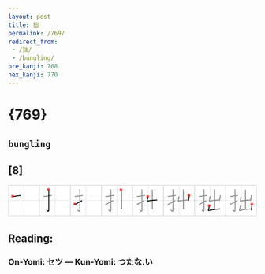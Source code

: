 ```yaml
---
layout: post
title: 拙
permalink: /769/
redirect_from:
 - /拙/
 - /bungling/
pre_kanji: 768
nex_kanji: 770
---
```


# {769}

## `bungling`

## [8]

<div class="stroke"><img src="../images/E68B99.png" /></div>

## Reading:

### On-Yomi: セツ &mdash; Kun-Yomi: つたな.い
